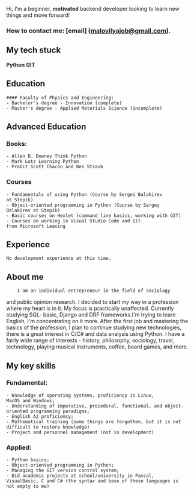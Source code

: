 Hi, I'm a beginner, **motivated** backend developer looking to learn new 
things 		  and move forward!
### How to contact me:  [email] (malovilyajob@gmail.com).
## My tech stuck
**Python**
**GIT**

## Education
	#### Faculty of Physics and Engineering:
	- Bachelor's degree - Innovation (complete)
	- Master's degree - Applied Materials Science (incomplete)
## Advanced Education
### Books:
	- Allen B. Downey Think Python
	- Mark Lutz Learning Python
	- ProGit Scott Chacon and Ben Straub
### Courses
	- Fundamentals of using Python (Course by Sergei Balakirev
	at Stepik)
	- Object-oriented programming in Python (Course by Sergey
	Balakirev at Stepik)
	- Basic courses on Hexlet (command line basics, working with GIT)
	- Courses on working in Visual Studio Code and Git 
	from Microsoft Leaning
## Experience
	No development experience at this time.
## About mе
		I am an individual entrepreneur in the field of sociology 
and
	public opinion research. I decided to start my way in a profession
	where my heart is in it. My focus is practically unaffected.
	Currently studying SQL- basic, Django and DRF frameworks.I'm
	trying to learn English, I'm concentrating on it more. After the
	first job and mastering the basics of the profession, I plan to
	continue studying new technologies, there is a great interest in
	C/C# and data analysis using Python.
		I have a fairly wide range of interests - history, 
philosophy,
	sociology, travel, technology, playing musical instruments,
	coffee, board games, and more.

## My key skills
### Fundamental:
	- Knowledge of operating systems, proficiency in Linux, 
	MacOS and Windows;
	- Understanding of imperative, procedural, functional, and object-
	oriented programming paradigms;
	- English A2 proficiency;
	- Mathematical training (some things are forgotten, but it is not
	difficult to restore knowledge)
	- Project and personnel management (not in development)
### Applied:
	- Python basics;
	- Object-oriented programming in Python;
	- Managing the GIT version control system;
	- Did academic projects at school/university in Pascal,
	VisualBasic, C and C# (the syntax and base of these languages is
	not empty to me)

